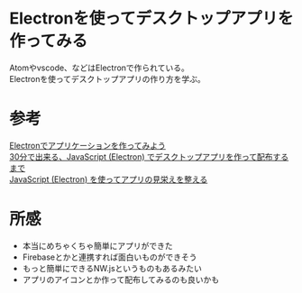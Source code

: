 # Electronを使ってデスクトップアプリを作ってみる
Atomやvscode、などはElectronで作られている。  
Electronを使ってデスクトップアプリの作り方を学ぶ。

# 参考
[Electronでアプリケーションを作ってみよう](https://qiita.com/Quramy/items/a4be32769366cfe55778)  
[30分で出来る、JavaScript (Electron) でデスクトップアプリを作って配布するまで](https://qiita.com/nyanchu/items/15d514d9b9f87e5c0a29)  
[JavaScript (Electron) を使ってアプリの見栄えを整える](https://qiita.com/nyanchu/items/9a1c910bbca55e9d2f3c)

# 所感
* 本当にめちゃくちゃ簡単にアプリができた  
* Firebaseとかと連携すれば面白いものができそう  
* もっと簡単にできるNW.jsというものもあるみたい  
* アプリのアイコンとか作って配布してみるのも良いかも